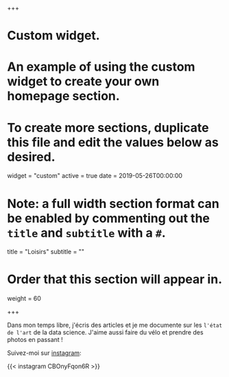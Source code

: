 ﻿+++
# Custom widget.
# An example of using the custom widget to create your own homepage section.
# To create more sections, duplicate this file and edit the values below as desired.
widget = "custom"
active = true
date = 2019-05-26T00:00:00

# Note: a full width section format can be enabled by commenting out the `title` and `subtitle` with a `#`.
title = "Loisirs"
subtitle = ""

# Order that this section will appear in.
weight = 60


+++

Dans mon temps libre, j'écris des articles et je me documente sur les `l'état de l'art` de la data science. J'aime aussi faire du vélo et prendre des photos en passant !

Suivez-moi sur [instagram](https://www.instagram.com/axel_cleris/):

{{< instagram CBOnyFqon6R >}}